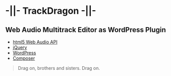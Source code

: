 -||- TrackDragon -||-
=====================

Web Audio Multitrack Editor as WordPress Plugin
-----------------------------------------------

* [html5 Web Audio API](http://webaudio.github.io/web-audio-api/)
* [jQuery](http://jquery.com/)
* [WordPress](https://wordpress.org/)
* [Composer](https://getcomposer.org/)

> Drag on, brothers and sisters. Drag on.